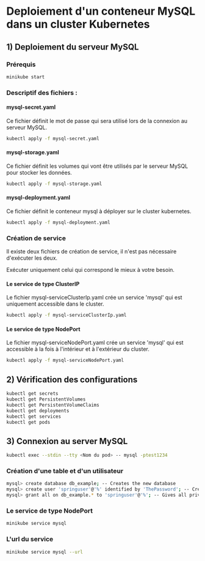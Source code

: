 # Deploiement d'un conteneur MySQL dans un cluster Kubernetes 

## 1) Deploiement du serveur MySQL
### Prérequis
```bash
minikube start
```
### Descriptif des fichiers : 

#### mysql-secret.yaml
Ce fichier définit le mot de passe qui sera utilisé lors de la connexion au serveur MySQL.
```bash
kubectl apply -f mysql-secret.yaml
```

#### mysql-storage.yaml
Ce fichier définit les volumes qui vont être utilisés par le serveur MySQL pour stocker les données. 
```bash
kubectl apply -f mysql-storage.yaml
```
#### mysql-deployment.yaml
Ce fichier définit le conteneur mysql à déployer sur le cluster kubernetes.
```bash
kubectl apply -f mysql-deployment.yaml
```
### Création de service
Il existe deux fichiers de création de service, il n'est pas nécessaire d'exécuter les deux.

Exécuter uniquement celui qui correspond le mieux à votre besoin.
#### Le service de type ClusterIP 
Le fichier mysql-serviceClusterIp.yaml crée un service 'mysql' qui est uniquement accessible dans le cluster. 
```bash
kubectl apply -f mysql-serviceClusterIp.yaml
```
#### Le service de type NodePort
Le fichier mysql-serviceNodePort.yaml crée un service 'mysql' qui est accessible à la fois à l'intérieur et à l'extérieur du cluster.
```bash
kubectl apply -f mysql-serviceNodePort.yaml
```

## 2) Vérification des configurations
```bash
kubectl get secrets
kubectl get PersistentVolumes
kubectl get PersistentVolumeClaims
kubectl get deployments
kubectl get services
kubectl get pods
```
## 3) Connexion au server MySQL 
```bash
kubectl exec --stdin --tty <Nom du pod> -- mysql -ptest1234
```

### Création d'une table et d'un utilisateur
```bash
mysql> create database db_example; -- Creates the new database
mysql> create user 'springuser'@'%' identified by 'ThePassword'; -- Creates the user
mysql> grant all on db_example.* to 'springuser'@'%'; -- Gives all privileges to the new user on the newly created database
```

### Le service de type NodePort
```bash
minikube service mysql 
```

### L'url du service
```bash
minikube service mysql --url
```




